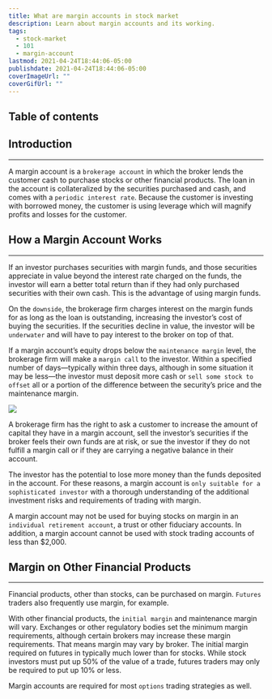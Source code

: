 ```yaml
---
title: What are margin accounts in stock market
description: Learn about margin accounts and its working.
tags:
  - stock-market
  - 101
  - margin-account
lastmod: 2021-04-24T18:44:06-05:00
publishdate: 2021-04-24T18:44:06-05:00
coverImageUrl: ""
coverGifUrl: ""
---
```


## Table of contents

## Introduction

---

A margin account is a `brokerage account` in which the broker lends the customer cash to purchase stocks or other financial products. The loan in the account is collateralized by the securities purchased and cash, and comes with a `periodic interest rate`. Because the customer is investing with borrowed money, the customer is using leverage which will magnify profits and losses for the customer.

## How a Margin Account Works

---

If an investor purchases securities with margin funds, and those securities appreciate in value beyond the interest rate charged on the funds, the investor will earn a better total return than if they had only purchased securities with their own cash. This is the advantage of using margin funds.

On the `downside`, the brokerage firm charges interest on the margin funds for as long as the loan is outstanding, increasing the investor’s cost of buying the securities. If the securities decline in value, the investor will be `underwater` and will have to pay interest to the broker on top of that.

If a margin account’s equity drops below the `maintenance margin` level, the brokerage firm will make a `margin call` to the investor. Within a specified number of days—typically within three days, although in some situation it may be less—the investor must deposit more cash or `sell some stock to offset` all or a portion of the difference between the security’s price and the maintenance margin.

![](https://media.giphy.com/media/3o6MbsmaBUCB2RBoHe/giphy.gif)

A brokerage firm has the right to ask a customer to increase the amount of capital they have in a margin account, sell the investor’s securities if the broker feels their own funds are at risk, or sue the investor if they do not fulfill a margin call or if they are carrying a negative balance in their account.

The investor has the potential to lose more money than the funds deposited in the account. For these reasons, a margin account is `only suitable for a sophisticated investor` with a thorough understanding of the additional investment risks and requirements of trading with margin.

A margin account may not be used for buying stocks on margin in an `individual retirement account`, a trust or other fiduciary accounts. In addition, a margin account cannot be used with stock trading accounts of less than $2,000.

## Margin on Other Financial Products

---

Financial products, other than stocks, can be purchased on margin. `Futures` traders also frequently use margin, for example.

With other financial products, the `initial margin` and maintenance margin will vary. Exchanges or other regulatory bodies set the minimum margin requirements, although certain brokers may increase these margin requirements. That means margin may vary by broker. The initial margin required on futures in typically much lower than for stocks. While stock investors must put up 50% of the value of a trade, futures traders may only be required to put up 10% or less.

Margin accounts are required for most `options` trading strategies as well.
